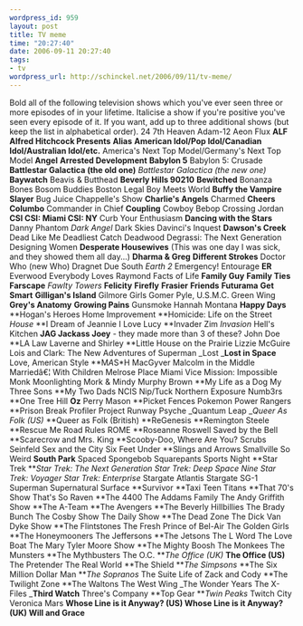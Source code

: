 ```yaml
--- 
wordpress_id: 959
layout: post
title: TV meme
time: "20:27:40"
date: 2006-09-11 20:27:40
tags: 
- tv
wordpress_url: http://schinckel.net/2006/09/11/tv-meme/
---
```

Bold all of the following television shows which you've ever seen three or more episodes of in your lifetime. Italicise a show if you're positive you've seen every episode of it. If you want, add up to three additional shows (but keep the list in alphabetical order).  24 7th Heaven Adam-12 Aeon Flux **ALF** **Alfred Hitchcock Presents** **Alias** **American Idol/Pop Idol/Canadian Idol/Australian Idol/etc.** America's Next Top Model/Germany's Next Top Model **Angel** **Arrested Development** **Babylon 5** Babylon 5: Crusade **Battlestar Galactica (the old one)** _Battlestar Galactica (the new one)_ **Baywatch** Beavis & Butthead **Beverly Hills 90210** **Bewitched** Bonanza Bones Bosom Buddies Boston Legal Boy Meets World **Buffy the Vampire Slayer** Bug Juice Chappelle's Show **Charlie's Angels** Charmed **Cheers** **Columbo** Commander in Chief **Coupling** Cowboy Bebop Crossing Jordan **CSI CSI: Miami CSI: NY** Curb Your Enthusiasm **Dancing with the Stars** Danny Phantom _Dark Angel_ Dark Skies Davinci's Inquest **Dawson's Creek** Dead Like Me Deadliest Catch Deadwood Degrassi: The Next Generation Designing Women **Desperate Housewives** (This was one day I was sick, and they showed them all day...) **Dharma & Greg** **Different Strokes** Doctor Who (new Who) Dragnet Due South _Earth 2_ Emergency! Entourage **ER** Everwood Everybody Loves Raymond Facts of Life **Family Guy** **Family Ties** **Farscape** _Fawlty Towers_ **Felicity** **Firefly** **Frasier** **Friends** **Futurama** **Get Smart** **Gilligan's Island** Gilmore Girls Gomer Pyle, U.S.M.C. Green Wing **Grey's Anatomy** **Growing Pains** Gunsmoke Hannah Montana **Happy Days** **Hogan's Heroes Home Improvement **Homicide: Life on the Street _House_ **I Dream of Jeannie I Love Lucy **Invader Zim _Invasion_ Hell's Kitchen **JAG Jackass Joey** - they made more than 3 of these? John Doe **LA Law Laverne and Shirley **Little House on the Prairie Lizzie McGuire Lois and Clark: The New Adventures of Superman _Lost _**Lost in Space** Love, American Style **M*A*S*H MacGyver Malcolm in the Middle Marriedâ€¦ With Children Melrose Place Miami Vice Mission: Impossible Monk Moonlighting Mork & Mindy Murphy Brown **My Life as a Dog My Three Sons **My Two Dads NCIS Nip/Tuck Northern Exposure Numb3rs **One Tree Hill **Oz** Perry Mason **Picket Fences Pokemon Power Rangers **Prison Break Profiler Project Runway Psyche _Quantum Leap __Queer As Folk (US)_ **Queer as Folk (British) **ReGenesis **Remington Steele **Rescue Me Road Rules ROME **Roseanne Roswell Saved by the Bell **Scarecrow and Mrs. King **Scooby-Doo, Where Are You? Scrubs Seinfeld Sex and the City Six Feet Under **Slings and Arrows Smallville So Weird **South Park** Spaced Spongebob Squarepants Sports Night **Star Trek **_Star Trek: The Next Generation Star Trek: Deep Space Nine Star Trek: Voyager Star Trek: Enterprise_ Stargate Atlantis Stargate SG-1 Superman Supernatural Surface **Survivor **Taxi Teen Titans **That 70's Show That's So Raven **The 4400 The Addams Family The Andy Griffith Show **The A-Team **The Avengers **The Beverly Hillbillies The Brady Bunch The Cosby Show The Daily Show **The Dead Zone The Dick Van Dyke Show **The Flintstones The Fresh Prince of Bel-Air The Golden Girls **The Honeymooners The Jeffersons **The Jetsons The L Word The Love Boat The Mary Tyler Moore Show **The Mighty Boosh The Monkees The Munsters **The Mythbusters The O.C. **_The Office (UK)_ **The Office (US)** The Pretender The Real World **The Shield **_The Simpsons_ **The Six Million Dollar Man **_The Sopranos_ The Suite Life of Zack and Cody **The Twilight Zone **The Waltons The West Wing _The Wonder Years The X-Files _**Third Watch** Three's Company **Top Gear **_Twin Peaks_ Twitch City Veronica Mars **Whose Line is it Anyway? (US) Whose Line is it Anyway? (UK) Will and Grace**
